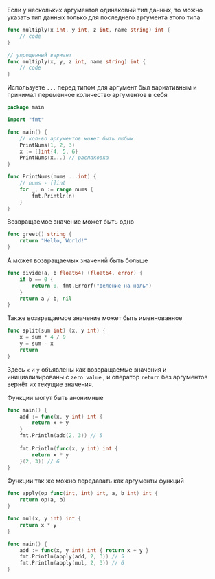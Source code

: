 
Если у нескольких аргументов одинаковый тип данных, то можно указать тип данных только для последнего аргумента этого типа
```go
func multiply(x int, y int, z int, name string) int {
    // code
}

// упрощенный вариант
func multiply(x, y, z int, name string) int {
    // code
}
```

Используете `...` перед типом для аргумент был вариативным и принимал переменное количество аргументов в себя
```go
package main 

import "fmt"

func main() { 
	// кол-во аргументов может быть любым 
	PrintNums(1, 2, 3)
	x := []int{4, 5, 6}
	PrintNums(x...) // распаковка
} 

func PrintNums(nums ...int) { 
	// nums - []int
	for _, n := range nums { 
		fmt.Println(n) 
	} 
}
```

Возвращаемое значение может быть одно
```go
func greet() string {
    return "Hello, World!"
}
```
А может возвращаемых значений быть больше
```go
func divide(a, b float64) (float64, error) {
    if b == 0 {
        return 0, fmt.Errorf("деление на ноль")
    }
    return a / b, nil
}
```

Также возвращаемое значение может быть именнованное
```go
func split(sum int) (x, y int) {
    x = sum * 4 / 9
    y = sum - x
    return
}
```
Здесь `x` и `y` объявлены как возвращаемые значения и инициализированы с `zero value` , и оператор `return` без аргументов вернёт их текущие значения.

Функции могут быть анонимные
```go
func main() {
    add := func(x, y int) int {
        return x + y
    }
    fmt.Println(add(2, 3)) // 5
	
	fmt.Println(func(x, y int) int {
        return x * y
    }(2, 3)) // 6
}
```

Функции так же можно передавать как аргументы функций
```go
func apply(op func(int, int) int, a, b int) int {
    return op(a, b)
}

func mul(x, y int) int {
	return x * y
}

func main() {
    add := func(x, y int) int { return x + y }
    fmt.Println(apply(add, 2, 3)) // 5
	fmt.Println(apply(mul, 2, 3)) // 6
}
```